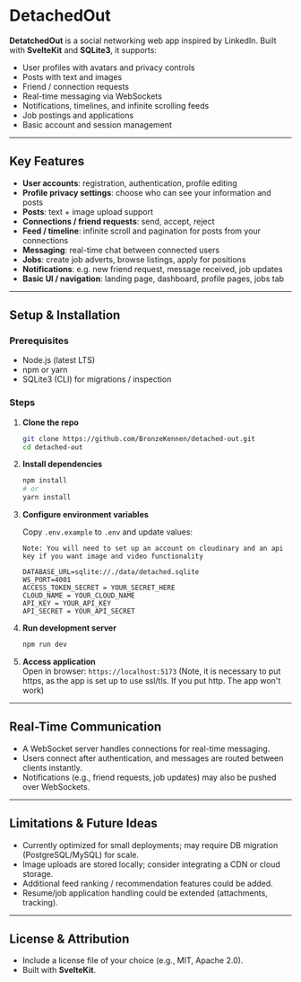 # DetachedOut

**DetatchedOut** is a social networking web app inspired by LinkedIn. Built with **SvelteKit** and **SQLite3**, it supports:

- User profiles with avatars and privacy controls  
- Posts with text and images  
- Friend / connection requests  
- Real-time messaging via WebSockets  
- Notifications, timelines, and infinite scrolling feeds  
- Job postings and applications  
- Basic account and session management  

---

## Key Features

- **User accounts**: registration, authentication, profile editing  
- **Profile privacy settings**: choose who can see your information and posts  
- **Posts**: text + image upload support  
- **Connections / friend requests**: send, accept, reject  
- **Feed / timeline**: infinite scroll and pagination for posts from your connections  
- **Messaging**: real-time chat between connected users  
- **Jobs**: create job adverts, browse listings, apply for positions  
- **Notifications**: e.g. new friend request, message received, job updates  
- **Basic UI / navigation**: landing page, dashboard, profile pages, jobs tab  
---
## Setup & Installation

### Prerequisites

- Node.js (latest LTS)  
- npm or yarn  
- SQLite3 (CLI) for migrations / inspection  

### Steps

1. **Clone the repo**  
   ```bash
   git clone https://github.com/BronzeKennen/detached-out.git
   cd detached-out
   ```

2. **Install dependencies**  
   ```bash
   npm install
   # or
   yarn install
   ```

3. **Configure environment variables**
   
   Copy `.env.example` to `.env` and update values:
   ```
   Note: You will need to set up an account on cloudinary and an api key if you want image and video functionality
   
   DATABASE_URL=sqlite://./data/detached.sqlite
   WS_PORT=4001
   ACCESS_TOKEN_SECRET = YOUR_SECRET_HERE
   CLOUD_NAME = YOUR_CLOUD_NAME
   API_KEY = YOUR_API_KEY
   API_SECRET = YOUR_API_SECRET
   ```
4. **Run development server**  
   ```bash
   npm run dev
   ```

5. **Access application**  
   Open in browser: `https://localhost:5173`
   (Note, it is necessary to put https, as the app is set up to use ssl/tls. If you put http. The app won't work)

---

## Real-Time Communication

- A WebSocket server handles connections for real-time messaging.  
- Users connect after authentication, and messages are routed between clients instantly.  
- Notifications (e.g., friend requests, job updates) may also be pushed over WebSockets.  

---

## Limitations & Future Ideas

- Currently optimized for small deployments; may require DB migration (PostgreSQL/MySQL) for scale.  
- Image uploads are stored locally; consider integrating a CDN or cloud storage.  
- Additional feed ranking / recommendation features could be added.  
- Resume/job application handling could be extended (attachments, tracking).  

---

## License & Attribution

- Include a license file of your choice (e.g., MIT, Apache 2.0).  
- Built with **SvelteKit**.  
